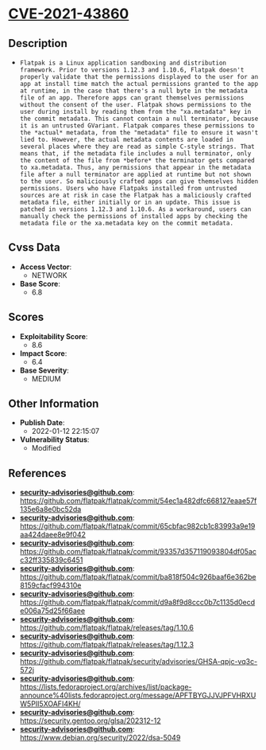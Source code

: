 
# [CVE-2021-43860](https://github.com/flatpak/flatpak/commit/54ec1a482dfc668127eaae57f135e6a8e0bc52da)

## Description

- `Flatpak is a Linux application sandboxing and distribution framework. Prior to versions 1.12.3 and 1.10.6, Flatpak doesn't properly validate that the permissions displayed to the user for an app at install time match the actual permissions granted to the app at runtime, in the case that there's a null byte in the metadata file of an app. Therefore apps can grant themselves permissions without the consent of the user. Flatpak shows permissions to the user during install by reading them from the "xa.metadata" key in the commit metadata. This cannot contain a null terminator, because it is an untrusted GVariant. Flatpak compares these permissions to the *actual* metadata, from the "metadata" file to ensure it wasn't lied to. However, the actual metadata contents are loaded in several places where they are read as simple C-style strings. That means that, if the metadata file includes a null terminator, only the content of the file from *before* the terminator gets compared to xa.metadata. Thus, any permissions that appear in the metadata file after a null terminator are applied at runtime but not shown to the user. So maliciously crafted apps can give themselves hidden permissions. Users who have Flatpaks installed from untrusted sources are at risk in case the Flatpak has a maliciously crafted metadata file, either initially or in an update. This issue is patched in versions 1.12.3 and 1.10.6. As a workaround, users can manually check the permissions of installed apps by checking the metadata file or the xa.metadata key on the commit metadata.`

## Cvss Data

- **Access Vector**:
  - NETWORK
- **Base Score**:
  - 6.8

## Scores

- **Exploitability Score**:
  - 8.6
- **Impact Score**:
  - 6.4
- **Base Severity**:
  - MEDIUM

## Other Information

- **Publish Date**:
  - 2022-01-12 22:15:07
- **Vulnerability Status**:
  - Modified

## References

- **security-advisories@github.com**: https://github.com/flatpak/flatpak/commit/54ec1a482dfc668127eaae57f135e6a8e0bc52da
- **security-advisories@github.com**: https://github.com/flatpak/flatpak/commit/65cbfac982cb1c83993a9e19aa424daee8e9f042
- **security-advisories@github.com**: https://github.com/flatpak/flatpak/commit/93357d357119093804df05acc32ff335839c6451
- **security-advisories@github.com**: https://github.com/flatpak/flatpak/commit/ba818f504c926baaf6e362be8159cfacf994310e
- **security-advisories@github.com**: https://github.com/flatpak/flatpak/commit/d9a8f9d8ccc0b7c1135d0ecde006a75d25f66aee
- **security-advisories@github.com**: https://github.com/flatpak/flatpak/releases/tag/1.10.6
- **security-advisories@github.com**: https://github.com/flatpak/flatpak/releases/tag/1.12.3
- **security-advisories@github.com**: https://github.com/flatpak/flatpak/security/advisories/GHSA-qpjc-vq3c-572j
- **security-advisories@github.com**: https://lists.fedoraproject.org/archives/list/package-announce%40lists.fedoraproject.org/message/APFTBYGJJVJPFVHRXUW5PII5XOAFI4KH/
- **security-advisories@github.com**: https://security.gentoo.org/glsa/202312-12
- **security-advisories@github.com**: https://www.debian.org/security/2022/dsa-5049
